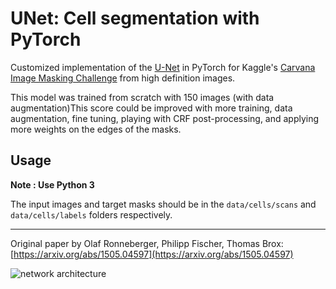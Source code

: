 # UNet: Cell segmentation with PyTorch


Customized implementation of the [U-Net](https://arxiv.org/abs/1505.04597) in PyTorch for Kaggle's [Carvana Image Masking Challenge](https://www.kaggle.com/c/carvana-image-masking-challenge) from high definition images.

This model was trained from scratch with 150 images (with data augmentation)This score could be improved with more training, data augmentation, fine tuning, playing with CRF post-processing, and applying more weights on the edges of the masks.



## Usage
**Note : Use Python 3**

The input images and target masks should be in the `data/cells/scans` and `data/cells/labels` folders respectively.


---

Original paper by Olaf Ronneberger, Philipp Fischer, Thomas Brox: [https://arxiv.org/abs/1505.04597](https://arxiv.org/abs/1505.04597)

![network architecture](https://i.imgur.com/jeDVpqF.png)
